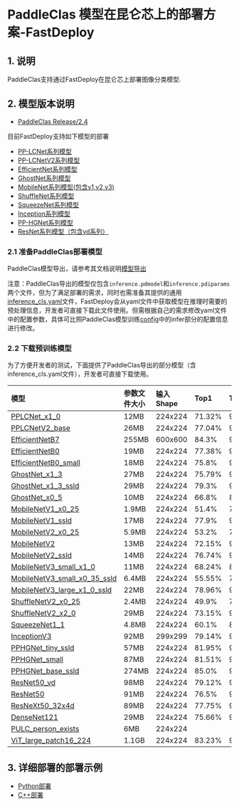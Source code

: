 # PaddleClas 模型在昆仑芯上的部署方案-FastDeploy

## 1. 说明  
PaddleClas支持通过FastDeploy在昆仑芯上部署图像分类模型.

## 2. 模型版本说明

- [PaddleClas Release/2.4](https://github.com/PaddlePaddle/PaddleClas/tree/release/2.4)

目前FastDeploy支持如下模型的部署

- [PP-LCNet系列模型](https://github.com/PaddlePaddle/PaddleClas/blob/release/2.4/docs/zh_CN/models/PP-LCNet.md)
- [PP-LCNetV2系列模型](https://github.com/PaddlePaddle/PaddleClas/blob/release/2.4/docs/zh_CN/models/PP-LCNetV2.md)
- [EfficientNet系列模型](https://github.com/PaddlePaddle/PaddleClas/blob/release/2.4/docs/zh_CN/models/EfficientNet_and_ResNeXt101_wsl.md)
- [GhostNet系列模型](https://github.com/PaddlePaddle/PaddleClas/blob/release/2.4/docs/zh_CN/models/Mobile.md)
- [MobileNet系列模型(包含v1,v2,v3)](https://github.com/PaddlePaddle/PaddleClas/blob/release/2.4/docs/zh_CN/models/Mobile.md)
- [ShuffleNet系列模型](https://github.com/PaddlePaddle/PaddleClas/blob/release/2.4/docs/zh_CN/models/Mobile.md)
- [SqueezeNet系列模型](https://github.com/PaddlePaddle/PaddleClas/blob/release/2.4/docs/zh_CN/models/Others.md)
- [Inception系列模型](https://github.com/PaddlePaddle/PaddleClas/blob/release/2.4/docs/zh_CN/models/Inception.md)
- [PP-HGNet系列模型](https://github.com/PaddlePaddle/PaddleClas/blob/release/2.4/docs/zh_CN/models/PP-HGNet.md)
- [ResNet系列模型（包含vd系列）](https://github.com/PaddlePaddle/PaddleClas/blob/release/2.4/docs/zh_CN/models/ResNet_and_vd.md)

### 2.1 准备PaddleClas部署模型

PaddleClas模型导出，请参考其文档说明[模型导出](https://github.com/PaddlePaddle/PaddleClas/blob/release/2.4/docs/zh_CN/inference_deployment/export_model.md#2-%E5%88%86%E7%B1%BB%E6%A8%A1%E5%9E%8B%E5%AF%BC%E5%87%BA)  

注意：PaddleClas导出的模型仅包含`inference.pdmodel`和`inference.pdiparams`两个文件，但为了满足部署的需求，同时也需准备其提供的通用[inference_cls.yaml](https://github.com/PaddlePaddle/PaddleClas/blob/release/2.4/deploy/configs/inference_cls.yaml)文件，FastDeploy会从yaml文件中获取模型在推理时需要的预处理信息，开发者可直接下载此文件使用。但需根据自己的需求修改yaml文件中的配置参数，具体可比照PaddleClas模型训练[config](https://github.com/PaddlePaddle/PaddleClas/tree/release/2.4/ppcls/configs/ImageNet)中的infer部分的配置信息进行修改。


### 2.2 下载预训练模型

为了方便开发者的测试，下面提供了PaddleClas导出的部分模型（含inference_cls.yaml文件），开发者可直接下载使用。

| 模型                                                               | 参数文件大小    |输入Shape |  Top1 | Top5 |
|:---------------------------------------------------------------- |:----- |:----- | :----- | :----- |
| [PPLCNet_x1_0](https://bj.bcebos.com/paddlehub/fastdeploy/PPLCNet_x1_0_infer.tgz) | 12MB | 224x224 |71.32% | 90.03% |
| [PPLCNetV2_base](https://bj.bcebos.com/paddlehub/fastdeploy/PPLCNetV2_base_infer.tgz)  | 26MB  | 224x224 |77.04% | 93.27% |
| [EfficientNetB7](https://bj.bcebos.com/paddlehub/fastdeploy/EfficientNetB7_infer.tgz) |  255MB | 600x600 | 84.3% | 96.9% |
| [EfficientNetB0](https://bj.bcebos.com/paddlehub/fastdeploy/EfficientNetB0_infer.tgz)|  19MB | 224x224 | 77.38% | 93.31% |
| [EfficientNetB0_small](https://bj.bcebos.com/paddlehub/fastdeploy/EfficientNetB0_small_infer.tgz)|  18MB | 224x224 | 75.8% | 92.58% |
| [GhostNet_x1_3](https://bj.bcebos.com/paddlehub/fastdeploy/GhostNet_x1_3_infer.tgz) |  27MB | 224x224 | 75.79% | 92.54% |
| [GhostNet_x1_3_ssld](https://bj.bcebos.com/paddlehub/fastdeploy/GhostNet_x1_3_ssld_infer.tgz) |  29MB | 224x224 | 79.3% | 94.49% |
| [GhostNet_x0_5](https://bj.bcebos.com/paddlehub/fastdeploy/GhostNet_x0_5_infer.tgz) |  10MB | 224x224 | 66.8% | 86.9% |
| [MobileNetV1_x0_25](https://bj.bcebos.com/paddlehub/fastdeploy/MobileNetV1_x0_25_infer.tgz) |  1.9MB | 224x224 | 51.4% | 75.5% |
| [MobileNetV1_ssld](https://bj.bcebos.com/paddlehub/fastdeploy/MobileNetV1_ssld_infer.tgz) |  17MB | 224x224 | 77.9% | 93.9% |
| [MobileNetV2_x0_25](https://bj.bcebos.com/paddlehub/fastdeploy/MobileNetV2_x0_25_infer.tgz) |  5.9MB | 224x224 | 53.2% | 76.5% |
| [MobileNetV2](https://bj.bcebos.com/paddlehub/fastdeploy/MobileNetV2_infer.tgz) |  13MB | 224x224 | 72.15% | 90.65% |
| [MobileNetV2_ssld](https://bj.bcebos.com/paddlehub/fastdeploy/MobileNetV2_ssld_infer.tgz) |  14MB | 224x224 | 76.74% | 93.39% |
| [MobileNetV3_small_x1_0](https://bj.bcebos.com/paddlehub/fastdeploy/MobileNetV3_small_x1_0_infer.tgz) |  11MB | 224x224 | 68.24% | 88.06% |
| [MobileNetV3_small_x0_35_ssld](https://bj.bcebos.com/paddlehub/fastdeploy/MobileNetV3_small_x0_35_ssld_infer.tgz) |  6.4MB | 224x224 | 55.55% | 77.71% |
| [MobileNetV3_large_x1_0_ssld](https://bj.bcebos.com/paddlehub/fastdeploy/MobileNetV3_large_x1_0_ssld_infer.tgz) |  22MB | 224x224 | 78.96% | 94.48% |
| [ShuffleNetV2_x0_25](https://bj.bcebos.com/paddlehub/fastdeploy/ShuffleNetV2_x0_25_infer.tgz) |  2.4MB | 224x224 | 49.9% | 73.79% |
| [ShuffleNetV2_x2_0](https://bj.bcebos.com/paddlehub/fastdeploy/ShuffleNetV2_x2_0_infer.tgz) |  29MB | 224x224 | 73.15% | 91.2% |
| [SqueezeNet1_1](https://bj.bcebos.com/paddlehub/fastdeploy/SqueezeNet1_1_infer.tgz) |  4.8MB | 224x224 | 60.1% | 81.9% |
| [InceptionV3](https://bj.bcebos.com/paddlehub/fastdeploy/InceptionV3_infer.tgz) |  92MB | 299x299 | 79.14% | 94.59% |
| [PPHGNet_tiny_ssld](https://bj.bcebos.com/paddlehub/fastdeploy/PPHGNet_tiny_ssld_infer.tgz) |  57MB | 224x224 | 81.95% | 96.12% |
| [PPHGNet_small](https://bj.bcebos.com/paddlehub/fastdeploy/PPHGNet_small_infer.tgz) |  87MB | 224x224 | 81.51% | 95.82% |
| [PPHGNet_base_ssld](https://bj.bcebos.com/paddlehub/fastdeploy/PPHGNet_base_ssld_infer.tgz) |  274MB | 224x224 | 85.0% | 97.35% |
| [ResNet50_vd](https://bj.bcebos.com/paddlehub/fastdeploy/ResNet50_vd_infer.tgz) |  98MB | 224x224 | 79.12% | 94.44% |
| [ResNet50](https://bj.bcebos.com/paddlehub/fastdeploy/ResNet50_infer.tgz) |  91MB | 224x224 | 76.5% | 93% |
| [ResNeXt50_32x4d](https://bj.bcebos.com/paddlehub/fastdeploy/ResNeXt50_32x4d_infer.tgz) |  89MB | 224x224 | 77.75% | 93.82% |
| [DenseNet121](https://bj.bcebos.com/paddlehub/fastdeploy/DenseNet121_infer.tgz) |  29MB | 224x224 | 75.66% | 92.58% |
| [PULC_person_exists](https://bj.bcebos.com/paddlehub/fastdeploy/person_exists_infer.tgz) |  6MB | 224x224 |  |  |
| [ViT_large_patch16_224](https://bj.bcebos.com/paddlehub/fastdeploy/ViT_large_patch16_224_infer.tgz) |  1.1GB | 224x224 | 83.23% |  96.50%|


## 3. 详细部署的部署示例  
- [Python部署](python)
- [C++部署](cpp)
